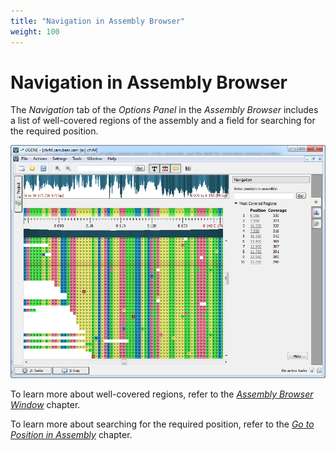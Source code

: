 ```yaml
---
title: "Navigation in Assembly Browser"
weight: 100
---
```


# Navigation in Assembly Browser

The _Navigation_ tab of the _Options Panel_ in the _Assembly Browser_ includes a list of well-covered regions of the assembly and a field for searching for the required position.

![](/images/65929859/65929860.png)

To learn more about well-covered regions, refer to the [_Assembly Browser Window_](../browsing-and-zooming-assembly/assembly-browser-window) chapter.

To learn more about searching for the required position, refer to the [_Go to Position in Assembly_](../browsing-and-zooming-assembly/go-to-position-in-assembly) chapter.